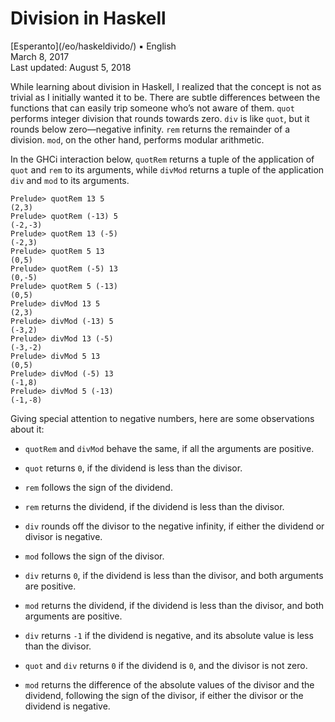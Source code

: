 Division in Haskell
===================

<div class="center">[Esperanto](/eo/haskeldivido/) ▪ English</div>
<div class="center">March 8, 2017</div>
<div class="center">Last updated: August 5, 2018</div>

While learning about division in Haskell, I realized that the concept is not as trivial as I
initially wanted it to be. There are subtle differences between the functions that can easily trip
someone who’s not aware of them. `quot` performs integer division that rounds towards zero. `div` is
like `quot`, but it rounds below zero—negative infinity. `rem` returns the remainder of a
division. `mod`, on the other hand, performs modular arithmetic.

In the GHCi interaction below, `quotRem` returns a tuple of the application of `quot` and `rem` to its
arguments, while `divMod` returns a tuple of the application `div` and `mod` to its arguments.

```
Prelude> quotRem 13 5
(2,3)
Prelude> quotRem (-13) 5
(-2,-3)
Prelude> quotRem 13 (-5)
(-2,3)
Prelude> quotRem 5 13
(0,5)
Prelude> quotRem (-5) 13
(0,-5)
Prelude> quotRem 5 (-13)
(0,5)
Prelude> divMod 13 5
(2,3)
Prelude> divMod (-13) 5
(-3,2)
Prelude> divMod 13 (-5)
(-3,-2)
Prelude> divMod 5 13
(0,5)
Prelude> divMod (-5) 13
(-1,8)
Prelude> divMod 5 (-13)
(-1,-8)
```

Giving special attention to negative numbers, here are some observations about it:

- `quotRem` and `divMod` behave the same, if all the arguments are positive.

- `quot` returns `0`, if the dividend is less than the divisor.

- `rem` follows the sign of the dividend.

- `rem` returns the dividend, if the dividend is less than the divisor.

- `div` rounds off the divisor to the negative infinity, if either the dividend or divisor is
  negative.

- `mod` follows the sign of the divisor.

- `div` returns `0`, if the dividend is less than the divisor, and both arguments are positive.

- `mod` returns the dividend, if the dividend is less than the divisor, and both arguments are
  positive.

- `div` returns `-1` if the dividend is negative, and its absolute value is less than the divisor.

- `quot` and `div` returns `0` if the dividend is `0`, and the divisor is not zero.

- `mod` returns the difference of the absolute values of the divisor and the dividend, following the
  sign of the divisor, if either the divisor or the dividend is negative.
